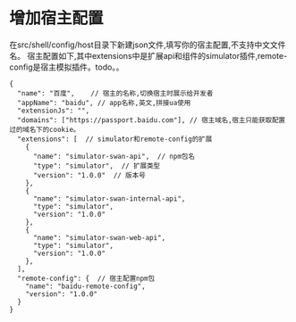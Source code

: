# 增加宿主配置

在src/shell/config/host目录下新建json文件,填写你的宿主配置,不支持中文文件名。
宿主配置如下,其中extensions中是扩展api和组件的simulator插件,remote-config是宿主模拟插件。todo。。
    
    {
      "name": "百度",    // 宿主的名称,切换宿主时展示给开发者
      "appName": "baidu", // app名称,英文,拼接ua使用
      "extensionJs": "",
      "domains": ["https://passport.baidu.com"], // 宿主域名,宿主只能获取配置过的域名下的cookie。
      "extensions": [  // simulator和remote-config的扩展
        {
          "name": "simulator-swan-api",  // npm包名
          "type": "simulator",  // 扩展类型
          "version": "1.0.0"  // 版本号
        },
        {
          "name": "simulator-swan-internal-api",
          "type": "simulator",
          "version": "1.0.0"
        },
        {
          "name": "simulator-swan-web-api",
          "type": "simulator",
          "version": "1.0.0"
        },
      ],
      "remote-config": {  // 宿主配置npm包
        "name": "baidu-remote-config",
        "version": "1.0.0"
      }
    }

